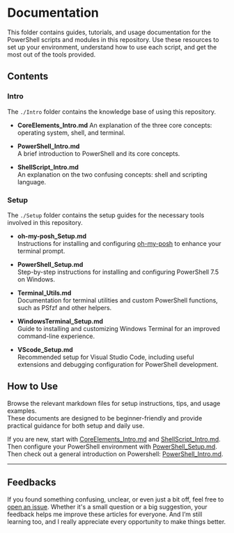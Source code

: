 # Documentation

This folder contains guides, tutorials, and usage documentation for the PowerShell scripts and modules in this repository. Use these resources to set up your environment, understand how to use each script, and get the most out of the tools provided.

## Contents

### Intro

The `./Intro` folder contains the knowledge base of using this repository.

- **CoreElements_Intro.md**
  An explanation of the three core concepts: operating system, shell, and terminal.

- **PowerShell_Intro.md**  
  A brief introduction to PowerShell and its core concepts.

- **ShellScript_Intro.md**  
  An explanation on the two confusing concepts: shell and scripting language.

### Setup

The `./Setup` folder contains the setup guides for the necessary tools involved in this repository.

- **oh-my-posh_Setup.md**  
  Instructions for installing and configuring [oh-my-posh](https://ohmyposh.dev) to enhance your terminal prompt.

- **PowerShell_Setup.md**  
  Step-by-step instructions for installing and configuring PowerShell 7.5 on Windows.

- **Terminal_Utils.md**  
  Documentation for terminal utilities and custom PowerShell functions, such as PSfzf and other helpers.

- **WindowsTerminal_Setup.md**  
  Guide to installing and customizing Windows Terminal for an improved command-line experience.

- **VScode_Setup.md**  
  Recommended setup for Visual Studio Code, including useful extensions and debugging configuration for PowerShell development.

## How to Use

Browse the relevant markdown files for setup instructions, tips, and usage examples.  
These documents are designed to be beginner-friendly and provide practical guidance for both setup and daily use.

If you are new, start with [CoreElements_Intro.md](./Intro/CoreElements_Intro.md) and [ShellScript_Intro.md](./Intro/ShellScript_Intro.md). Then configure your PowerShell environment with [PowerShell_Setup.md](./Setup/PowerShell_Setup.md). Then check out a general introduction on Powershell: [PowerShell_Intro.md](./Intro/PowerShell_Intro.md).

---

## Feedbacks

If you found something confusing, unclear, or even just a bit off, feel free to [open an issue](https://github.com/Alexander-556/PowerShellScripts/issues/new). Whether it's a small question or a big suggestion, your feedback helps me improve these articles for everyone. And I’m still learning too, and I really appreciate every opportunity to make things better.

